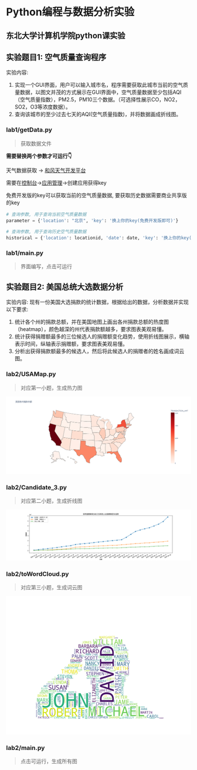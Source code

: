 # Python编程与数据分析实验
## 东北大学计算机学院python课实验
## 实验题目1: 空气质量查询程序
实验内容: 
1. 实现一个GUI界面，用户可以输入城市名，程序需要获取此城市当前的空气质量数据，以图文并茂的方式展示在GUI界面中，空气质量数据至少包括AQI（空气质量指数），PM2.5，PM10三个数据。（可选择性展示CO，NO2，SO2，O3等浓度数据）。
2. 查询该城市的至少过去七天的AQI(空气质量指数)，并将数据画成折线图。

### lab1/getData.py 
> 获取数据文件 

**需要替换两个参数才可运行👇**

天气数据获取 -> [和风天气开发平台](https://dev.qweather.com/) 

需要在[控制台](https://console.qweather.com/#/console)->[应用管理](https://console.qweather.com/#/apps)->创建应用获得key

免费开发版的key可以获取当前的空气质量数据, 
要获取历史数据需要商业共享版的key

```python
# 查询参数, 用于查询当前空气质量数据
parameter = {'location': "北京", 'key': '换上你的key(免费开发版即可)'}
```
```python
# 查询参数, 用于查询历史空气质量数据
historical = {'location': locationid, 'date': date, 'key': '换上你的key(需要商业共享版key)'}
```

### lab1/main.py 
> 界面编写，点击可运行

## 实验题目2: 美国总统大选数据分析
实验内容:
现有一份美国大选捐款的统计数据，根据给出的数据，分析数据并实现以下要求:
1. 统计各个州的捐款总额，并在美国地图上画出各州捐款总额的热度图（heatmap），颜色越深的州代表捐款额越多，要求图表美观易懂。
2. 统计获得捐赠额最多的三位候选人的捐赠额变化趋势，使用折线图展示，横轴表示时间，纵轴表示捐赠额，要求图表美观易懂。
3. 分析出获得捐款额最多的候选人，然后将此候选人的捐赠者的姓名画成词云图。

### lab2/USAMap.py
> 对应第一小题，生成热力图

![各州捐款总额的热度图](https://github.com/SGNYYYY/PythonLab/blob/main/lab2/%E7%83%AD%E5%8A%9B%E5%9B%BE.png)
### lab2/Candidate_3.py
> 对应第二小题，生成折线图

![获得捐赠额最多的三位候选人的捐赠额变化趋势折线图](https://github.com/SGNYYYY/PythonLab/blob/main/lab2/%E8%8E%B7%E5%BE%97%E6%8D%90%E8%B5%A0%E9%A2%9D%E6%9C%80%E5%A4%9A%E7%9A%84%E4%B8%89%E4%BD%8D%E5%80%99%E9%80%89%E4%BA%BA%E7%9A%84%E6%8D%90%E8%B5%A0%E9%A2%9D%E5%8F%98%E5%8C%96%E8%B6%8B%E5%8A%BF.png)
### lab2/toWordCloud.py
> 对应第三小题，生成词云图

![词云图](https://github.com/SGNYYYY/PythonLab/blob/main/lab2/%E8%AF%8D%E4%BA%91%E5%9B%BE.png)
### lab2/main.py
> 点击可运行，生成所有图

